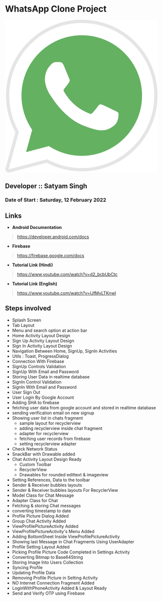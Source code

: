 # WhatsApp Clone Project
![This is an image](./app/src/main/res/drawable/whatsapp.png)

## Developer :: Satyam Singh

### Date of Start : Saturday, 12 February 2022

## Links

- **Android Documentation**
>  https://developer.android.com/docs
- **Firebase**
>  https://firebase.google.com/docs
- **Tutorial Link (Hindi)**
>  https://www.youtube.com/watch?v=d2_bcbUbCtc
- **Tutorial Link (English)**
>  https://www.youtube.com/watch?v=lJfMvLTKnwI  

## Steps involved

- Splash Screen
- Tab Layout 
- Menu and search option at action bar
- Home Activity Layout Design
- Sign Up Activity Layout Design
- Sign In Activity Layout Design
- Navigation Between Home, SignUp, SignIn Activities
- Utils : Toast, ProgressDialog
- Connection With Firebase 
- SignUp Controls Validation
- SignUp With Email and Password
- Storing User Data in realtime database
- SignIn Control Validation
- SignIn With Email and Password
- User Sign Out
- User Login By Google Account
- Adding SHA to firebase
- fetching user data from google account and stored in realtime database
- sending verification email on new signup
- Showing user list in chats fragment
    - sample layout for recyclerview
    - adding recyclerview inside chat fragment
    - adapter for recyclerview
    - fetching user records from firebase
    - setting recyclerview adapter
- Check Network Status
- SnackBar with Drawable added
- Chat Activity Layout Design Ready
    - Custom Toolbar
    - RecyclerView
    - Drawables for rounded edittext & imageview
- Setting References, Data to the toolbar
- Sender & Receiver bubbles layouts
- Sender & Receiver bubbles layouts For RecyclerView
- Model Class for Chat Message
- Adapter Class for Chat
- Fetching & storing Chat messages
- converting timestamp to date
- Profile Picture Dialog Added
- Group Chat Activity Added
- ViewProfilePictureActivity Added
- ViewProfilePictureActivity's Menu Added
- Adding BottomSheet Inside ViewProfilePictureActivity 
- Showing last Message in Chat Fragments Using UserAdapter
- Profile Setting Layout Added
- Picking Profile Picture Code Completed in Settings Activity
- Converting Bitmap to Base64String
- Storing Image Into Users Collection
- Syncing Profile
- Updating Profile Data
- Removing Profile Picture in Setting Activity
- NO Internet Connection Fragment Added
- LoginWithPhoneActivity Added & Layout Ready
- Send and Verify OTP using Firebase

   